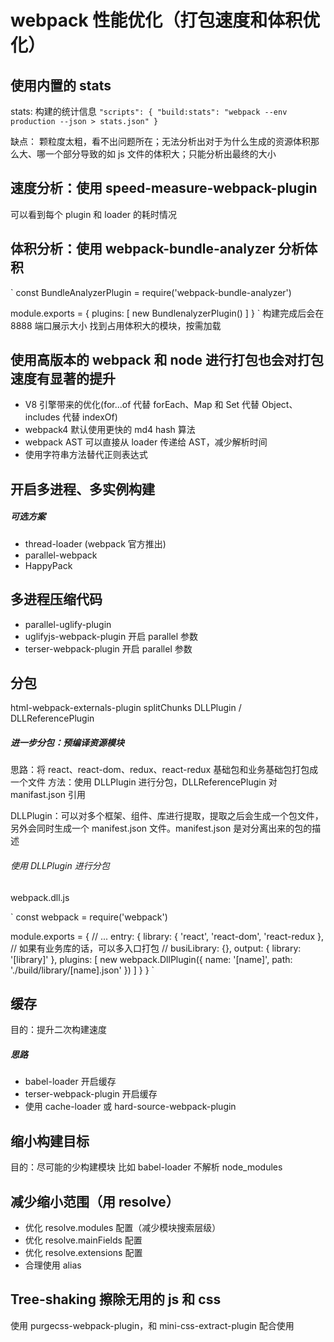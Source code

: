 # webpack 性能优化（打包速度和体积优化）

## 使用内置的 stats

stats: 构建的统计信息
`"scripts": { "build:stats": "webpack --env production --json > stats.json" }`

缺点：
颗粒度太粗，看不出问题所在；无法分析出对于为什么生成的资源体积那么大、哪一个部分导致的如 js 文件的体积大；只能分析出最终的大小

## 速度分析：使用 speed-measure-webpack-plugin

可以看到每个 plugin 和 loader 的耗时情况

## 体积分析：使用 webpack-bundle-analyzer 分析体积

`
const BundleAnalyzerPlugin = require('webpack-bundle-analyzer')

module.exports = {
plugins: [
new BundlenalyzerPlugin()
]
}
`
构建完成后会在 8888 端口展示大小
找到占用体积大的模块，按需加载

## 使用高版本的 webpack 和 node 进行打包也会对打包速度有显著的提升

- V8 引擎带来的优化(for...of 代替 forEach、Map 和 Set 代替 Object、includes 代替 indexOf)
- webpack4 默认使用更快的 md4 hash 算法
- webpack AST 可以直接从 loader 传递给 AST，减少解析时间
- 使用字符串方法替代正则表达式

## 开启多进程、多实例构建

##### 可选方案

- thread-loader (webpack 官方推出)
- parallel-webpack
- HappyPack

## 多进程压缩代码

- parallel-uglify-plugin
- uglifyjs-webpack-plugin 开启 parallel 参数
- terser-webpack-plugin 开启 parallel 参数

## 分包

html-webpack-externals-plugin
splitChunks
DLLPlugin / DLLReferencePlugin

##### 进一步分包：预编译资源模块

思路：将 react、react-dom、redux、react-redux 基础包和业务基础包打包成一个文件
方法：使用 DLLPlugin 进行分包，DLLReferencePlugin 对 manifast.json 引用

DLLPlugin：可以对多个框架、组件、库进行提取，提取之后会生成一个包文件，另外会同时生成一个 manifest.json 文件。manifest.json 是对分离出来的包的描述

###### 使用 DLLPlugin 进行分包

webpack.dll.js

`
const webpack = require('webpack')

module.exports = {
// ...
entry: {
library: {
'react',
'react-dom',
'react-redux
},
// 如果有业务库的话，可以多入口打包
// busiLibrary: {},
output: {
library: '[library]'
},
plugins: [
new webpack.DllPlugin({
name: '[name]',
path: './build/library/[name].json'
})
]
}
}
`

## 缓存

目的：提升二次构建速度

##### 思路

- babel-loader 开启缓存
- terser-webpack-plugin 开启缓存
- 使用 cache-loader 或 hard-source-webpack-plugin

## 缩小构建目标

目的：尽可能的少构建模块
比如 babel-loader 不解析 node_modules

## 减少缩小范围（用 resolve）

- 优化 resolve.modules 配置（减少模块搜索层级）
- 优化 resolve.mainFields 配置
- 优化 resolve.extensions 配置
- 合理使用 alias

## Tree-shaking 擦除无用的 js 和 css

使用 purgecss-webpack-plugin，和 mini-css-extract-plugin 配合使用
